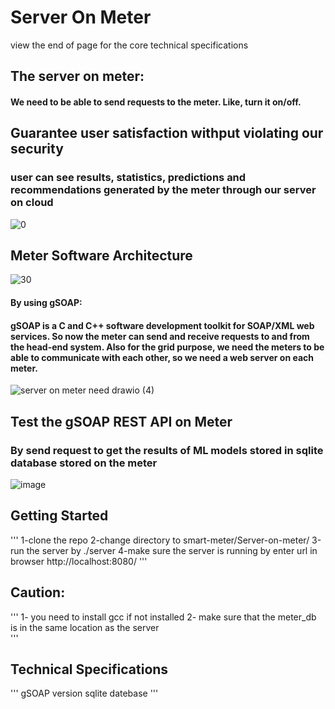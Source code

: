 # Server On Meter
view the end of page for the core technical specifications
## The server on meter:
#### We need to be able to send requests to the meter. Like, turn it on/off.

## Guarantee user satisfaction withput violating our security
### user can see results, statistics, predictions and recommendations generated by the meter through our server on cloud

![0](https://user-images.githubusercontent.com/51336081/166917080-b90c7741-98e1-4a14-83a0-6650ab0948bd.png)

## Meter Software Architecture
![30](https://user-images.githubusercontent.com/51336081/166917056-fa9b05ed-38a8-45b8-a2d8-844dc6fb1423.png)


#### By using gSOAP:
#### gSOAP is a C and C++ software development toolkit for SOAP/XML web services. So now the meter can send and receive requests to and from the head-end system. Also for the grid purpose, we need the meters to be able to communicate with each other, so we need a web server on each meter. 
![server on meter need drawio (4)](https://user-images.githubusercontent.com/51336081/166916352-fd125232-7e62-4096-87d5-b89f728fe1b4.png)

## Test the gSOAP REST API on Meter 
### By send request to get the results of ML models stored in sqlite database stored on the meter

![image](https://user-images.githubusercontent.com/51336081/166918314-3c8c71d0-94bb-44b0-8e67-53b7c4016754.png)

## Getting Started
'''
  1-clone the repo
  2-change directory to smart-meter/Server-on-meter/
  3-run the server by ./server
  4-make sure the server is running by enter url in browser http://localhost:8080/
'''

## Caution:
'''
  1- you need to install gcc if not installed
  2- make sure that the meter_db is in the same location as the server  
'''

## Technical Specifications
'''
gSOAP version 
sqlite datebase
'''


